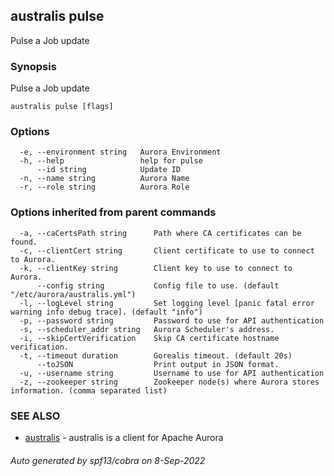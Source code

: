 ## australis pulse

Pulse a Job update

### Synopsis

Pulse a Job update

```
australis pulse [flags]
```

### Options

```
  -e, --environment string   Aurora Environment
  -h, --help                 help for pulse
      --id string            Update ID
  -n, --name string          Aurora Name
  -r, --role string          Aurora Role
```

### Options inherited from parent commands

```
  -a, --caCertsPath string      Path where CA certificates can be found.
  -c, --clientCert string       Client certificate to use to connect to Aurora.
  -k, --clientKey string        Client key to use to connect to Aurora.
      --config string           Config file to use. (default "/etc/aurora/australis.yml")
  -l, --logLevel string         Set logging level [panic fatal error warning info debug trace]. (default "info")
  -p, --password string         Password to use for API authentication
  -s, --scheduler_addr string   Aurora Scheduler's address.
  -i, --skipCertVerification    Skip CA certificate hostname verification.
  -t, --timeout duration        Gorealis timeout. (default 20s)
      --toJSON                  Print output in JSON format.
  -u, --username string         Username to use for API authentication
  -z, --zookeeper string        Zookeeper node(s) where Aurora stores information. (comma separated list)
```

### SEE ALSO

* [australis](australis.md)	 - australis is a client for Apache Aurora

###### Auto generated by spf13/cobra on 8-Sep-2022
